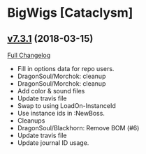 # BigWigs [Cataclysm]

## [v7.3.1](https://github.com/BigWigsMods/BigWigs_Cataclysm/tree/v7.3.1) (2018-03-15)
[Full Changelog](https://github.com/BigWigsMods/BigWigs_Cataclysm/compare/v7.3.0...v7.3.1)

- Fill in options data for repo users.  
- DragonSoul/Morchok: cleanup  
- DragonSoul/Morchok: cleanup  
- Add color & sound files  
- Update travis file  
- Swap to using LoadOn-InstanceId  
- Use instance ids in :NewBoss.  
- Cleanups  
- DragonSoul/Blackhorn: Remove BOM (#6)  
- Update travis file  
- Update journal ID usage.  
